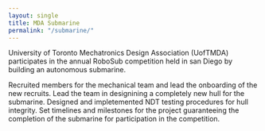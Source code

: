 ```yaml
---
layout: single
title: MDA Submarine
permalink: "/submarine/"
---
```


University of Toronto Mechatronics Design Association (UofTMDA) participates in the annual RoboSub competition held in san Diego by building an autonomous submarine.

Recruited members for the mechanical team and lead the onboarding of the new recruits.
Lead the team in designining a completely new hull for the submarine.
Designed and impletemented NDT testing procedures for hull integrity.
Set timelines and milestones for the project guaranteeing the completion of the submarine for participation in the competition.